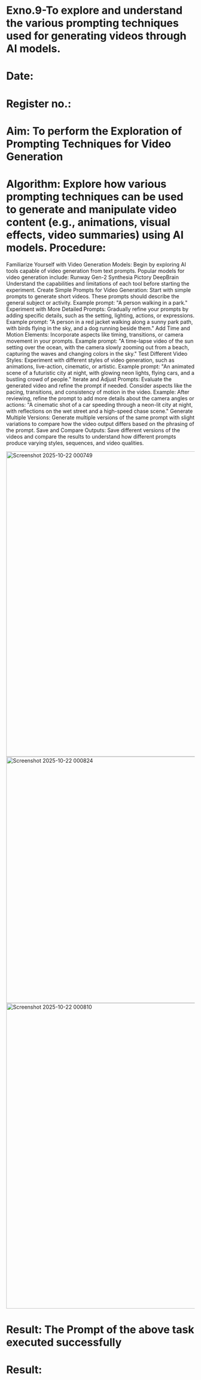 # Exno.9-To explore and understand the various prompting techniques used for generating videos through AI models. 

# Date: 
# Register no.:
# Aim: To perform the Exploration of Prompting Techniques for Video Generation
# Algorithm: Explore how various prompting techniques can be used to generate and manipulate video content (e.g., animations, visual effects, video summaries) using AI models. Procedure:
Familiarize Yourself with Video Generation Models:
Begin by exploring AI tools capable of video generation from text prompts. Popular models for video generation include:
Runway Gen-2
Synthesia
Pictory
DeepBrain
Understand the capabilities and limitations of each tool before starting the experiment.
Create Simple Prompts for Video Generation:
Start with simple prompts to generate short videos. These prompts should describe the general subject or activity.
Example prompt: "A person walking in a park."
Experiment with More Detailed Prompts:
Gradually refine your prompts by adding specific details, such as the setting, lighting, actions, or expressions.
Example prompt: "A person in a red jacket walking along a sunny park path, with birds flying in the sky, and a dog running beside them."
Add Time and Motion Elements:
Incorporate aspects like timing, transitions, or camera movement in your prompts.
Example prompt: "A time-lapse video of the sun setting over the ocean, with the camera slowly zooming out from a beach, capturing the waves and changing colors in the sky."
Test Different Video Styles:
Experiment with different styles of video generation, such as animations, live-action, cinematic, or artistic.
Example prompt: "An animated scene of a futuristic city at night, with glowing neon lights, flying cars, and a bustling crowd of people."
Iterate and Adjust Prompts:
Evaluate the generated video and refine the prompt if needed. Consider aspects like the pacing, transitions, and consistency of motion in the video.
Example: After reviewing, refine the prompt to add more details about the camera angles or actions: "A cinematic shot of a car speeding through a neon-lit city at night, with reflections on the wet street and a high-speed chase scene."
Generate Multiple Versions:
Generate multiple versions of the same prompt with slight variations to compare how the video output differs based on the phrasing of the prompt.
Save and Compare Outputs:
Save different versions of the videos and compare the results to understand how different prompts produce varying styles, sequences, and video qualities.


<img width="800" height="814" alt="Screenshot 2025-10-22 000749" src="https://github.com/user-attachments/assets/6d53bad1-5303-4412-90f7-976936aae50d" />


<img width="818" height="657" alt="Screenshot 2025-10-22 000824" src="https://github.com/user-attachments/assets/6825b0bf-c330-4f55-899b-65a51aee3dda" />


<img width="839" height="815" alt="Screenshot 2025-10-22 000810" src="https://github.com/user-attachments/assets/020f6dc6-22d0-424e-a658-b2d2c37f7ddf" />




# Result: The Prompt of the above task executed successfully









# Result:

